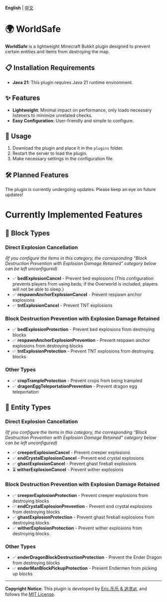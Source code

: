 **English** | [中文](README_CN.md)

# 🌍 WorldSafe

**WorldSafe** is a lightweight Minecraft Bukkit plugin designed to prevent certain entities and items from destroying the map.

## 📋 Installation Requirements

- **Java 21**: This plugin requires Java 21 runtime environment.

## ✨ Features

- **Lightweight**: Minimal impact on performance, only loads necessary listeners to minimize unrelated checks.
- **Easy Configuration**: User-friendly and simple to configure.

## 📖 Usage

1. Download the plugin and place it in the `plugins` folder.
2. Restart the server to load the plugin.
3. Make necessary settings in the configuration file.

## 🛠️ Planned Features

The plugin is currently undergoing updates. Please keep an eye on future updates!

# Currently Implemented Features

## 🧱 Block Types

### Direct Explosion Cancellation
*(If you configure the items in this category, the corresponding “Block Destruction Prevention with Explosion Damage Retained” category below can be left unconfigured)*

- ✅ **bedExplosionCancel** - Prevent bed explosions (This configuration prevents players from using beds; if the Overworld is included, players will not be able to sleep.)
- ✅ **respawnAnchorExplosionCancel** - Prevent respawn anchor explosions
- ✅ **tntExplosionCancel** - Prevent TNT explosions

### Block Destruction Prevention with Explosion Damage Retained

- ✅ **bedExplosionProtection** - Prevent bed explosions from destroying blocks
- ✅ **respawnAnchorExplosionPrevention** - Prevent respawn anchor explosions from destroying blocks
- ✅ **tntExplosionProtection** - Prevent TNT explosions from destroying blocks

### Other Types

- ✅ **cropTrampleProtection** - Prevent crops from being trampled
- ✅ **dragonEggTeleportationPrevention** - Prevent dragon egg teleportation

## 🧬 Entity Types

### Direct Explosion Cancellation
*(If you configure the items in this category, the corresponding “Block Destruction Prevention with Explosion Damage Retained” category below can be left unconfigured)*

- ✅ **creeperExplosionCancel** - Prevent creeper explosions
- ✅ **endCrystalExplosionCancel** - Prevent end crystal explosions
- ✅ **ghastExplosionCancel** - Prevent ghast fireball explosions
- ⏳ **witherExplosionCancel** - Prevent wither explosions

### Block Destruction Prevention with Explosion Damage Retained

- ✅ **creeperExplosionProtection** - Prevent creeper explosions from destroying blocks
- ✅ **endCrystalExplosionPrevention** - Prevent end crystal explosions from destroying blocks
- ✅ **ghastExplosionProtection** - Prevent ghast fireball explosions from destroying blocks
- ✅ **witherExplosionProtection** - Prevent wither explosions from destroying blocks

### Other Types

- ✅ **enderDragonBlockDestructionProtection** - Prevent the Ender Dragon from destroying blocks
- ✅ **enderManBlockPickupProtection** - Prevent Endermen from picking up blocks

---

**Copyright Notice**: This plugin is developed by [Eric.乐乐 & 追求at](#), and follows the [MIT License](#).
